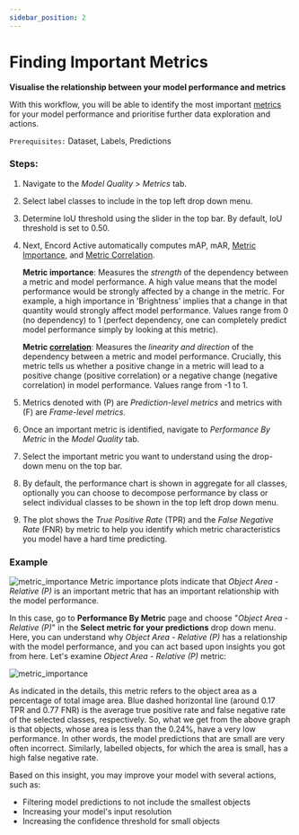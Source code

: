 ```yaml
---
sidebar_position: 2
---
```


# Finding Important Metrics

**Visualise the relationship between your model performance and metrics**

With this workflow, you will be able to identify the most important [metrics](/category/metrics) for your model performance and prioritise further data exploration and actions.

`Prerequisites:` Dataset, Labels, Predictions

### Steps:

1. Navigate to the _Model Quality_ > _Metrics_ tab.
2. Select label classes to include in the top left drop down menu.
3. Determine IoU threshold using the slider in the top bar. By default, IoU threshold is set to 0.50.
4. Next, Encord Active automatically computes mAP, mAR, [Metric Importance](/pages/model-quality/metrics), and
   [Metric Correlation](/pages/model-quality/metrics).

   **Metric importance**: Measures the _strength_ of the dependency between a metric and model
   performance. A high value means that the model performance would be strongly affected by
   a change in the metric. For example, a high importance in 'Brightness' implies that a change
   in that quantity would strongly affect model performance. Values range from 0 (no dependency)
   to 1 (perfect dependency, one can completely predict model performance simply by looking
   at this metric).

   **Metric [correlation](https://en.wikipedia.org/wiki/Correlation)**: Measures the _linearity
   and direction_ of the dependency between a metric and model performance.
   Crucially, this metric tells us whether a positive change in a metric
   will lead to a positive change (positive correlation) or a negative change (negative correlation)
   in model performance. Values range from -1 to 1.

5. Metrics denoted with (P) are _Prediction-level metrics_ and metrics with (F) are _Frame-level metrics_.
6. Once an important metric is identified, navigate to _Performance By Metric_ in the _Model Quality_ tab.
7. Select the important metric you want to understand using the drop-down menu on the top bar.
8. By default, the performance chart is shown in aggregate for all classes, optionally you can choose to decompose performance by class or select individual classes to be shown in the top left drop down menu.
9. The plot shows the _True Positive Rate_ (TPR) and the _False Negative Rate_ (FNR) by metric to help you identify which metric characteristics you model have a hard time predicting.

### Example

![metric_importance](../../images/index_importance.png)
Metric importance plots indicate that _Object Area - Relative (P)_ is an important metric that has an important relationship
with the model performance.

In this case, go to **Performance By Metric** page and choose "_Object Area - Relative (P)_" in the **Select metric for your predictions** drop down menu.
Here, you can understand why _Object Area - Relative (P)_ has a relationship with the model performance, and you can act based upon insights you got from here.
Let's examine _Object Area - Relative (P)_ metric:

![metric_importance](../../images/object_area_relative_performance.png)

As indicated in the details, this metric refers to the object area as a percentage of total image area.
Blue dashed horizontal line (around 0.17 TPR and 0.77 FNR) is the average true positive rate and false negative rate of the selected classes, respectively.
So, what we get from the above graph is that objects, whose area is less than the 0.24%, have a very low performance.
In other words, the model predictions that are small are very often incorrect.
Similarly, labelled objects, for which the area is small, has a high false negative rate.

Based on this insight, you may improve your model with several actions, such as:

- Filtering model predictions to not include the smallest objects
- Increasing your model's input resolution
- Increasing the confidence threshold for small objects
